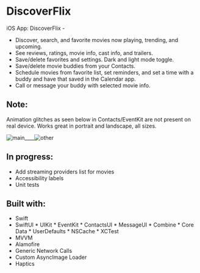 # DiscoverFlix
iOS App: DiscoverFlix - 
- Discover, search, and favorite movies now playing, trending, and upcoming. 
- See reviews, ratings, movie info, cast info, and trailers. 
- Save/delete favorites and settings. Dark and light mode toggle. 
- Save/delete movie buddies from your Contacts. 
- Schedule movies from favorite list, set reminders, and set a time with a buddy and have that saved in the Calendar app.
- Call or message your buddy with selected movie info.

## Note: 
Animation glitches as seen below in Contacts/EventKit are not present on real device. Works great in portrait and landscape, all sizes.

![main](main.gif)____![other](other.gif)

## In progress:
- Add streaming providers list for movies
- Accessibility labels
- Unit tests

## Built with:
* Swift
* SwiftUI  * UIKit  * EventKit * ContactsUI * MessageUI  * Combine  * Core Data  * UserDefaults  * NSCache  * XCTest
* MVVM
* Alamofire
* Generic Network Calls
* Custom AsyncImage Loader
* Haptics
